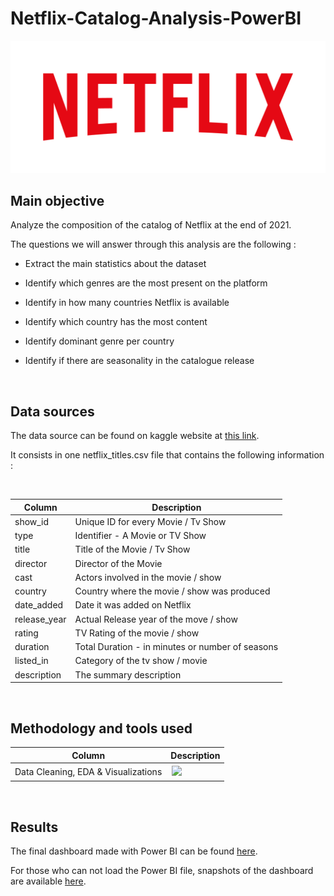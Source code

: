 # Netflix-Catalog-Analysis-PowerBI

![Netflix Logo](https://github.com/DimitriKneur/Netflix-Catalog-Analysis-PowerBI/blob/main/Netflix_Logo_RGB.png?raw=true)


## Main objective

Analyze the composition of the catalog of Netflix at the end of 2021.

The questions we will answer through this analysis are the following :

- Extract the main statistics about the dataset

- Identify which genres are the most present on the platform

- Identify in how many countries Netflix is available

- Identify which country has the most content

- Identify dominant genre per country

- Identify if there are seasonality in the catalogue release

<br>


## Data sources

The data source can be found on kaggle website at [this link](https://www.kaggle.com/datasets/shivamb/netflix-shows).

It consists in one netflix_titles.csv file that contains the following information :

<br>

|     Column                                 |     Description                                                                                                                                                                                                                                                                                                                                                                                                             |
|-----------------------------------------------|---------------------------------------------------------------------------------------------------------------------------------------------------------------------------------------------------------------------------------------------------------------------------------------------------------------------------------------------------------------------------------------------------------------------------------|
|     show_id                              |     Unique ID for every Movie / Tv Show                                                                                                                                                                                                              |
|     type                              |     Identifier - A Movie or TV Show                                                                                                                                                                                                                                    |
|     title                                      |     Title of the Movie / Tv Show                                                                                                                                                                                                                                                                                                                 |
|     director                             |     Director of the Movie                                                                                                                                                                                                                                                                            |
|     cast                           |     Actors involved in the movie / show                                                                                                                                                                                                                                |
|     country                           |     Country where the movie / show was produced                                                                                                                                                                                                                                |
|     date_added                           |     Date it was added on Netflix                                                                                                                                                                                                                                |
|     release_year                           |     Actual Release year of the move / show                                                                                                                                                                                                                                |
|     rating                           |     TV Rating of the movie / show                                                                                                                                                                                                                                |
|     duration                           |     Total Duration - in minutes or number of seasons                                                                                                                                                                                                                                |
|     listed_in                           |     Category of the tv show / movie                                                                                                                                                                                                                                |
|     description                           |     The summary description                                                                                                                                                                                                                                |
<br>


## Methodology and tools used

|     Column                                 |     Description                                                                                                                                                                                                                                                                                                                                                                                                             |
|-----------------------------------------------|---------------------------------------------------------------------------------------------------------------------------------------------------------------------------------------------------------------------------------------------------------------------------------------------------------------------------------------------------------------------------------------------------------------------------------|
|     Data Cleaning, EDA & Visualizations                              |     <img style="padding:2px" src="https://img.shields.io/badge/Power%20BI-F2C811.svg?style=for-the-badge&logo=powerbi&logoColor=black"/>                                                                                                                                                                                                              |                                                                                                                                                                                     
<br>


## Results

The final dashboard made with Power BI can be found [here](https://github.com/DimitriKneur/Netflix-Catalog-Analysis-PowerBI/blob/main/netflix_project_very_final.pbix).

For those who can not load the Power BI file, snapshots of the dashboard are available [here](https://github.com/DimitriKneur/Netflix-Catalog-Analysis-PowerBI/blob/main/Dashboard_Snapshots/Dashboard_snapshots.md).
